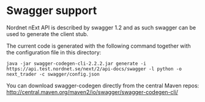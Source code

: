 # Swagger support
Nordnet nExt API is described by swagger 1.2 and as such swagger can be used to generate the client stub.

The current code is generated with the following command together with the configuration file in this directory:

```java -jar swagger-codegen-cli-2.2.2.jar generate -i https://api.test.nordnet.se/next/2/api-docs/swagger -l python -o next_trader -c swagger/config.json```

You can download swagger-codegen directly from the central Maven repos:
http://central.maven.org/maven2/io/swagger/swagger-codegen-cli/

